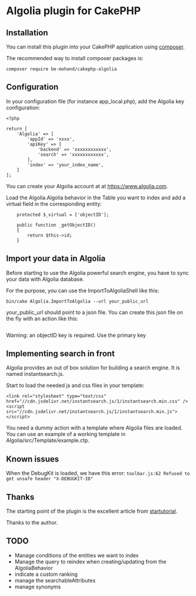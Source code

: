 # Algolia plugin for CakePHP

## Installation

You can install this plugin into your CakePHP application using [composer](http://getcomposer.org).

The recommended way to install composer packages is:

```
composer require be-mohand/cakephp-algolia
```

## Configuration

In your configuration file (for instance app_local.php), add the Algolia key configuration:

```
<?php

return [
    'Algolia' => [
        'appId' => 'xxxx',
        'apiKey' => [
            'backend' => 'xxxxxxxxxxxx',
            'search' => 'xxxxxxxxxxxx',
        ],
        'index' => 'your_index_name',
    ]
];
```

You can create your Algolia account at at https://www.algolia.com.

Load the Algolia.Algolia behavior in the Table you want to index and add a virtual field in the corresponding entity:
```
    protected $_virtual = ['objectID'];

    public function _getObjectID()
    {
        return $this->id;
    }
```

## Import your data in Algolia

Before starting to use the Algolia powerful search engine, you have to sync your data with Algolia database.

For the purpose, you can use the ImportToAlgoliaShell like this:
```
bin/cake Algolia.ImportToAlgolia --url your_public_url
```

your_public_url should point to a json file. You can create this json file on the fly with an action like this:
```

```

Warning: an objectID key is required. Use the primary key

## Implementing search in front

Algolia provides an out of box solution for building a search engine. It is named instantsearch.js.

Start to load the needed js and css files in your template:
```
<link rel="stylesheet" type="text/css" href="//cdn.jsdelivr.net/instantsearch.js/1/instantsearch.min.css" />
<script src="//cdn.jsdelivr.net/instantsearch.js/1/instantsearch.min.js"></script>
```

You need a dummy action with a template where Algolia files are loaded. You can use an example of a working template in Algolia/src/Template/example.ctp.


## Known issues

When the DebugKit is loaded, we have this error:
```toolbar.js:62 Refused to get unsafe header "X-DEBUGKIT-ID"```



## Thanks

The starting point of the plugin is the excellent article from [startutorial](https://www.startutorial.com/articles/view/building-custom-search-engine-with-algolia-and-cakephp-3).

Thanks to the author.

TODO
----
* Manage conditions of the entities we want to index
* Manage the query to reindex when creating/updating from the AlgoliaBehavior
* indicate a custom ranking
* manage the searchableAttributes
* manage synonyms